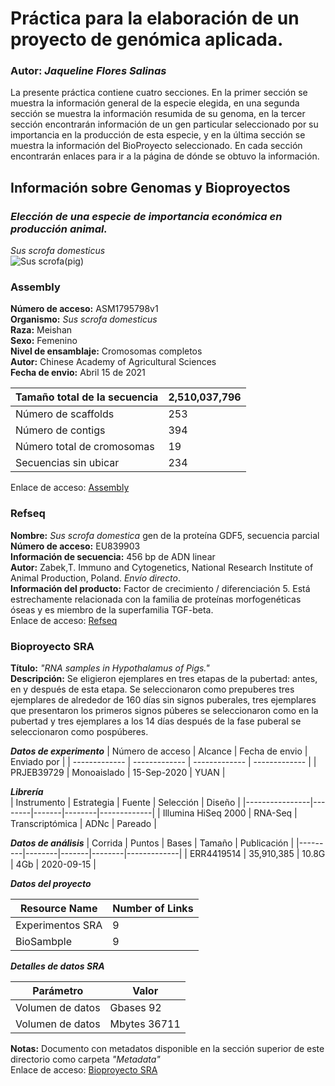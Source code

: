 # Práctica para la elaboración de un proyecto de genómica aplicada.

### **Autor:** _Jaqueline Flores Salinas_  

La presente práctica contiene cuatro secciones. En la primer sección se muestra la información general de la especie elegida, en una segunda sección se muestra la información resumida de su genoma, en la tercer sección encontrarán información de un gen particular seleccionado por su importancia en la producción de esta especie, y en la última sección se muestra la información del BioProyecto seleccionado. En cada sección encontrarán enlaces para ir a la página de dónde se obtuvo la información.  

## **Información sobre Genomas y Bioproyectos**  
### **_Elección de una especie de importancia económica en producción animal._**  
_Sus scrofa domesticus_  
![Sus scrofa(pig)](https://biologydictionary.net/wp-content/uploads/2020/08/Young-domestic-pig.jpg)

### **Assembly**  
**Número de acceso:** ASM1795798v1  
**Organismo:** _Sus scrofa domesticus_  
**Raza:** Meishan  
**Sexo:** Femenino  
**Nivel de ensamblaje:** Cromosomas completos  
**Autor:** Chinese Academy of Agricultural Sciences  
**Fecha de envio:** Abril 15 de 2021


| Tamaño total de la secuencia | 2,510,037,796 |
| ------------- | ------------- |
| Número de scaffolds | 253 |
| Número de contigs  | 394 | 
| Número total de cromosomas | 19 |
| Secuencias sin ubicar | 234 |

Enlace de acceso: [Assembly](https://www.ncbi.nlm.nih.gov/assembly/GCA_017957985.1/)

### **Refseq**  
**Nombre:** _Sus scrofa domestica_ gen de la proteína GDF5, secuencia parcial  
**Número de acceso:** EU839903  
**Información de secuencia:** 456 bp de ADN linear  
**Autor:** Zabek,T. Immuno and Cytogenetics, National Research Institute of Animal Production, Poland. _Envío directo_.  
**Información del producto:** Factor de crecimiento / diferenciación 5. Está estrechamente relacionada con la familia de proteínas morfogenéticas óseas y es miembro de la superfamilia TGF-beta.  
Enlace de acceso: [Refseq](https://www.ncbi.nlm.nih.gov/nuccore/EU839903.1)

### **Bioproyecto SRA**  
**Título:** _"RNA samples in Hypothalamus of Pigs."_  
**Descripción:** Se eligieron ejemplares en tres etapas de la pubertad: antes, en y después de esta etapa. Se seleccionaron como prepuberes tres ejemplares de alrededor de 160 días sin signos puberales, tres ejemplares que presentaron los primeros signos púberes se seleccionaron como en la pubertad y tres ejemplares a los 14 días después de la fase puberal se seleccionaron como pospúberes.

**_Datos de experimento_**
| Número de acceso | Alcance | Fecha de envio | Enviado por |
| ------------- | ------------- | ------------- | ------------- |
| PRJEB39729 | Monoaislado | 15-Sep-2020 | YUAN |  

**_Librería_**  
| Instrumento | Estrategia | Fuente | Selección | Diseño |
|----------------|--------|-------|--------|-------------|
| Illumina HiSeq 2000 | RNA-Seq | Transcriptómica | ADNc | Pareado |  

**_Datos de análisis_**
| Corrida | Puntos | Bases | Tamaño | Publicación |
|---------|--------|-------|--------|-------------|
| ERR4419514 | 35,910,385 | 10.8G | 4Gb | 2020-09-15 |  

**_Datos del proyecto_**  

| Resource Name | Number of Links |  
| ------ | ------- |  
| Experimentos SRA | 9 |  
| BioSambple | 9 |  

**_Detalles de datos SRA_**  

| Parámetro	| Valor | 
| ------- | ------- |
| Volumen de datos | Gbases	92 |  
| Volumen de datos | Mbytes	36711 |

**Notas:** Documento con metadatos disponible en la sección superior de este directorio como carpeta _"Metadata"_  
Enlace de acceso: [Bioproyecto SRA](https://www.ncbi.nlm.nih.gov/sra/ERX4361651[accn])
